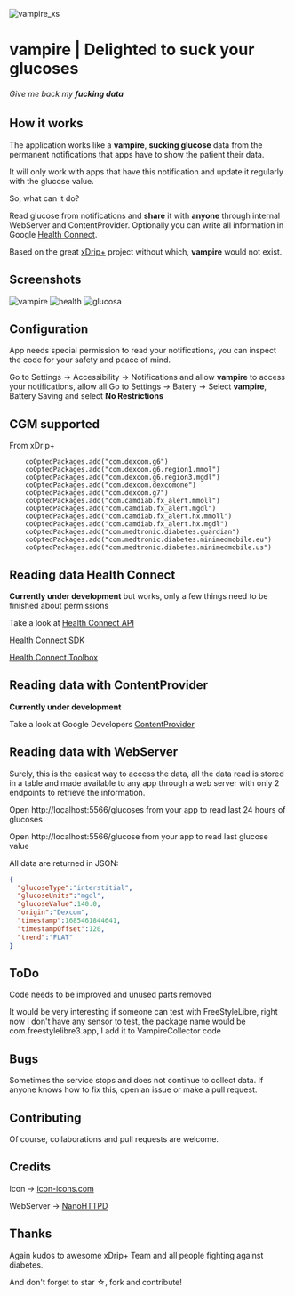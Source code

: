 ![vampire_xs](https://github.com/vicktor/vampire/assets/382114/90813c29-7c22-4fa4-80b2-1f667fb9d7d9)

# vampire | Delighted to suck your glucoses
###### _Give me back my **fucking data**_

## How it works

The application works like a **vampire**, **sucking glucose** data from the permanent notifications that apps have to show the patient their data. 

It will only work with apps that have this notification and update it regularly with the glucose value.

So, what can it do?

Read glucose from notifications and **share** it with **anyone** through internal WebServer and ContentProvider.
Optionally you can write all information in Google [Health Connect](https://developer.android.com/guide/health-and-fitness/health-connect).

Based on the great [xDrip+](https://github.com/NightscoutFoundation/xDrip) project without which, **vampire** would not exist.

## Screenshots

![vampire](https://github.com/vicktor/vampire/assets/382114/89195d2d-d139-4fdb-bf2f-853af0eb1479)
![health](https://github.com/vicktor/vampire/assets/382114/d45ef88a-7a39-4852-9783-e4594ee4e766)
![glucosa](https://github.com/vicktor/vampire/assets/382114/6ae4663f-42fa-449b-814f-31e19d158a74)

## Configuration

App needs special permission to read your notifications, you can inspect the code for your safety and peace of mind.

Go to Settings -> Accessibility -> Notifications and allow **vampire** to access your notifications, allow all
Go to Settings -> Batery ->  Select **vampire**, Battery Saving and select **No Restrictions**


## CGM supported

From xDrip+
```
    coOptedPackages.add("com.dexcom.g6")
    coOptedPackages.add("com.dexcom.g6.region1.mmol")
    coOptedPackages.add("com.dexcom.g6.region3.mgdl")
    coOptedPackages.add("com.dexcom.dexcomone")
    coOptedPackages.add("com.dexcom.g7")
    coOptedPackages.add("com.camdiab.fx_alert.mmoll")
    coOptedPackages.add("com.camdiab.fx_alert.mgdl")
    coOptedPackages.add("com.camdiab.fx_alert.hx.mmoll")
    coOptedPackages.add("com.camdiab.fx_alert.hx.mgdl")
    coOptedPackages.add("com.medtronic.diabetes.guardian")
    coOptedPackages.add("com.medtronic.diabetes.minimedmobile.eu")
    coOptedPackages.add("com.medtronic.diabetes.minimedmobile.us")
```

## Reading data Health Connect

**Currently under development** but works, only a few things need to be finished about permissions 

Take a look at [Health Connect API](https://developer.android.com/guide/health-and-fitness/health-connect)

[Health Connect SDK](https://developer.android.com/guide/health-and-fitness/health-connect/sdk-changes)

[Health Connect Toolbox](https://developer.android.com/guide/health-and-fitness/health-connect-guidelines/test-guidance/health-connect-toolbox)


## Reading data with ContentProvider

**Currently under development**

Take a look at Google Developers [ContentProvider](https://developer.android.com/reference/android/content/ContentProvider)

## Reading data with WebServer

Surely, this is the easiest way to access the data, all the data read is stored in a table and made available to any app through a web server with only 2 endpoints to retrieve the information.

Open http://localhost:5566/glucoses from your app to read last 24 hours of glucoses

Open http://localhost:5566/glucose from your app to read last glucose value

All data are returned in JSON:

```json
{ 
  "glucoseType":"interstitial",
  "glucoseUnits":"mgdl",
  "glucoseValue":140.0,
  "origin":"Dexcom",
  "timestamp":1685461844641,
  "timestampOffset":120,
  "trend":"FLAT"
}
```

## ToDo
Code needs to be improved and unused parts removed

It would be very interesting if someone can test with FreeStyleLibre, right now I don't have any sensor to test, the package name would be com.freestylelibre3.app, I add it to VampireCollector code


## Bugs
Sometimes the service stops and does not continue to collect data. 
If anyone knows how to fix this, open an issue or make a pull request.

## Contributing
Of course, collaborations and pull requests are welcome. 

## Credits
Icon -> [icon-icons.com](https://icon-icons.com/icon/vampire/2710)

WebServer -> [NanoHTTPD](https://github.com/NanoHttpd/nanohttpd)

## Thanks
Again kudos to awesome xDrip+ Team and all people fighting against diabetes. 

And don't forget to star ☆, fork and contribute!
